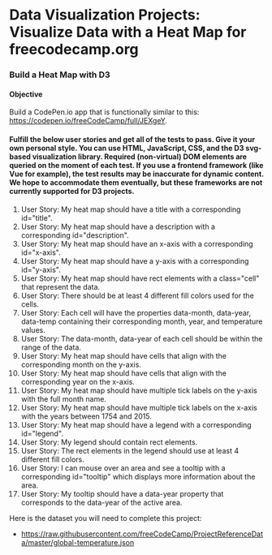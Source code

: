 # Data Visualization Projects: Visualize Data with a Heat Map for freecodecamp.org

### Build a Heat Map with D3

#### Objective

Build a CodePen.io app that is functionally similar to this: https://codepen.io/freeCodeCamp/full/JEXgeY.

#### Fulfill the below user stories and get all of the tests to pass. Give it your own personal style. You can use HTML, JavaScript, CSS, and the D3 svg-based visualization library. Required (non-virtual) DOM elements are queried on the moment of each test. If you use a frontend framework (like Vue for example), the test results may be inaccurate for dynamic content. We hope to accommodate them eventually, but these frameworks are not currently supported for D3 projects.

1. User Story: My heat map should have a title with a corresponding id="title".
2. User Story: My heat map should have a description with a corresponding id="description".
3. User Story: My heat map should have an x-axis with a corresponding id="x-axis".
4. User Story: My heat map should have a y-axis with a corresponding id="y-axis".
5. User Story: My heat map should have rect elements with a class="cell" that represent the data.
6. User Story: There should be at least 4 different fill colors used for the cells.
7. User Story: Each cell will have the properties data-month, data-year, data-temp containing their corresponding month, year, and temperature values.
8. User Story: The data-month, data-year of each cell should be within the range of the data.
9. User Story: My heat map should have cells that align with the corresponding month on the y-axis.
10. User Story: My heat map should have cells that align with the corresponding year on the x-axis.
11. User Story: My heat map should have multiple tick labels on the y-axis with the full month name.
12. User Story: My heat map should have multiple tick labels on the x-axis with the years between 1754 and 2015.
13. User Story: My heat map should have a legend with a corresponding id="legend".
14. User Story: My legend should contain rect elements.
15. User Story: The rect elements in the legend should use at least 4 different fill colors.
16. User Story: I can mouse over an area and see a tooltip with a corresponding id="tooltip" which displays more information about the area.
17. User Story: My tooltip should have a data-year property that corresponds to the data-year of the active area.

Here is the dataset you will need to complete this project: 
* https://raw.githubusercontent.com/freeCodeCamp/ProjectReferenceData/master/global-temperature.json
